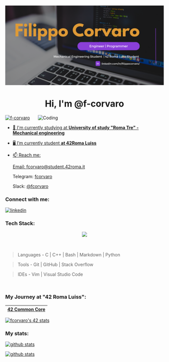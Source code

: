 [![Banner](https://github.com/f-corvaro/f-corvaro/blob/main/Banner.png)](https://github.com/f-corvaro)

<h1 align="center">Hi, I'm @f-corvaro </h1>

<a href="https://github.com/f-corvaro"><img align="right" alt="Coding" width="400" src="https://media0.giphy.com/media/qgQUggAC3Pfv687qPC/giphy.gif?cid=790b76113b436609d62942c29651694ad708c581098838a8&rid=giphy.gif&ct=g">

<a href="https://github.com/f-corvaro"><img src="https://komarev.com/ghpvc/?username=f-corvaro&label=Profile%20views&color=e506bc&style=flat" alt="f-corvaro" /> </p>

- 🔧 I'm currently studying at **University of study "Roma Tre" - Mechanical engineering**

- 🖥 I’m currently student **at 42Roma Luiss**
 
- 📫 Reach me:

	Email: [fcorvaro@student.42roma.it](mailto:fcorvaro@student.42roma.it)
    
	Telegram: [fcorvaro](https://t.me/fcorvaro)
	
	Slack: [@fcorvaro](https://42born2code.slack.com/team/U050L8XAFLK)
              
<h3 align="left">Connect with me:</h3>

  [![linkedin](https://skillicons.dev/icons?i=linkedin)](https://linkedin.com/in/f-corvaro/en?trk=public_profile_locale-url)
 

<h3 align="left">Tech Stack:</h3>

<p align="center">
  <a href="https://skillicons.dev">
    <img src="https://skillicons.dev/icons?i=bash,c,cpp,git,github,linux,md,py,raspberrypi,stackoverflow,vim,vscode" />
  </a>
</p>

<br>

>  Languages - C | C++ | Bash | Markdown | Python  

>  Tools - Git | GitHub | Stack Overflow  

>  IDEs - Vim | Visual Studio Code  

<br>

### My Journey at "42 Roma Luiss":
|  [**42 Common Core**](https://github.com/f-corvaro/42.common_core) |
| ------------------------------------------------------------------- |

[![fcorvaro's 42 stats](https://badge42.vercel.app/api/v2/clftrr31n000608jvhnng5zld/stats?cursusId=21&coalitionId=125)](https://profile.intra.42.fr/users/fcorvaro)


<h3 align="left">My stats:</h3>

 
[![github stats](https://github-readme-stats.vercel.app/api/top-langs?username=f-corvaro&show_icons=true&theme=dark&title_color=e506bc&text_color=ffffff&locale=en&layout=compact)](https://github.com/f-corvaro?tab=repositories)

[![github stats](https://github-readme-stats.vercel.app/api?username=f-corvaro&show_icons=true&theme=dark&title_color=e506bc&text_color=ffffff&locale=en)](https://github.com/f-corvaro?tab=repositories)


